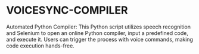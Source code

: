 # VOICESYNC-COMPILER
Automated Python Compiler: This Python script utilizes speech recognition and Selenium to open an online Python compiler, input a predefined code, and execute it. Users can trigger the process with voice commands, making code execution hands-free.
